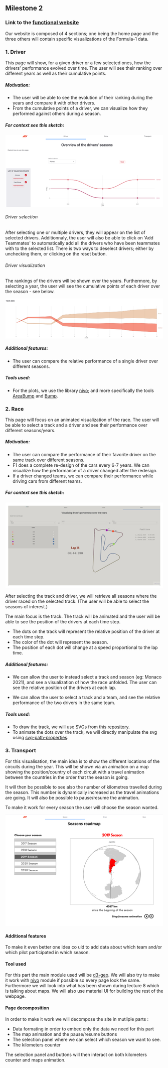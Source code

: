 ## Milestone 2

### Link to the [functional website](https://com-480-data-visualization.github.io/project-2023-data-rizzards)

Our website is composed of 4 sections; one being the home page and the three others will contain specific visualizations of the Formula-1 data.

### 1. Driver

This page will show, for a given driver or a few selected ones, how the drivers' performance evolved over time. The user will see their ranking over different years as well as their cumulative points.

##### Motivation:
- The user will be able to see the evolution of their ranking during the years and compare it with other drivers.
- From the cumulative points of a driver, we can visualize how they performed against others during a season.

##### For context see this sketch:

![driver visualisation](./images/drivers.png)

###### Driver selection
After selecting one or multiple drivers, they will appear on the list of selected drivers. Additionnaly, the user will also be able to click on 'Add Teammates' to automatically add all the drivers who have been teammates with to the selected list. There is two ways to deselect drivers; either by unchecking them, or clicking on the reset button.

###### Driver visualization

The rankings of the drivers will be shown over the years. Furthermore, by selecting a year, the user will see the cumulative points of each driver over the season - see below.

![cumulative points visualisation](./images/points.png)


##### Additional features:
- The user can compare the relative performance of a single driver over different seasons.


##### Tools used:
- For the plots, we use the library [nivo](https://nivo.rocks/about/); and more specifically the tools [AreaBump](https://nivo.rocks/area-bump/) and [Bump](https://nivo.rocks/bump/).


### 2. Race

This page will focus on an animated visualization of the race. The user will be able to select a track and a driver and see their performance over different seasons/years.

##### Motivation:

- The user can compare the performance of their favorite driver on the same track over different seasons.
- F1 does a complete re-design of the cars every 6-7 years. We can visualize how the performance of a driver changed after the redesign.
- If a driver changed teams, we can compare their performance while driving cars from different teams.

##### For context see this sketch:

![race visualisation](./images/dv_race.jpg)

After selecting the track and driver, we will retrieve all seasons where the driver raced on the selected track. (The user will be able to select the seasons of interest.)

The main focus is the track. The track will be animated and the user will be able to see the position of the drivers at each time step.

- The dots on the track will represent the relative position of the driver at each time step.
- The color of the dot will represent the season.
- The position of each dot will change at a speed proportional to the lap time.

##### Additional features:

- We can allow the user to instead select a track and season (eg: Monaco 2021), and see a visualization of how the race unfolded. The user can see the relative position of the drivers at each lap.

- We can allow the user to select a track and a team, and see the relative performance of the two drivers in the same team.

##### Tools used:

- To draw the track, we will use SVGs from this [repository](https://github.com/f1laps/f1-track-vectors).
- To animate the dots over the track, we will directly manipulate the svg using [svg-path-properties](https://github.com/rveciana/svg-path-properties).


### 3. Transport

For this visualisation, the main idea is to show the different locations of the circuits during the year. This will be shown via an animation on a map showing the position/country of each circuit with a travel animation between the countries in the order that the season is going.

It will then be possible to see also the number of kilometres travelled during the season. This number is dynamically increased as the travel animations are going.
It will also be possible to pause/resume the animation.

To make it work for every season the user will choose the season wanted.

![race visualisation](./images/dv_season.png)


#### Additional features

To make it even better one idea co uld to add data about which team and/or which pilot participated in which season.


#### Tool used

For this part the main module used will be [d3-geo](https://github.com/d3/d3-geo). We will also try to make it work with [nivo](https://nivo.rocks/about/) 
module if possible so every page look the same. Furthermore we will look into what has been shown during lecture 8 which is
talking about maps. We will also use material UI for building the rest of the webpage.

#### Page decomposition

In order to make it work we will decompose the site in mutliple parts :
 - Data formating in order to embed only the data we need for this part
 - The map animation and the pause/resume buttons
 - The selection panel where we can select which season we want to see.
 - The kilometers counter

The selection panel and buttons will then interact on both kilometers counter and maps animation.


